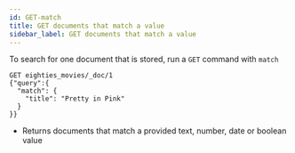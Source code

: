 ```yaml
---
id: GET-match
title: GET documents that match a value
sidebar_label: GET documents that match a value
---
```


To search for one document that is stored, run a `GET` command with `match`

```
GET eighties_movies/_doc/1
{"query":{
  "match": {
    "title": "Pretty in Pink"
  }
}}
```

- Returns documents that match a provided text, number, date or boolean value
